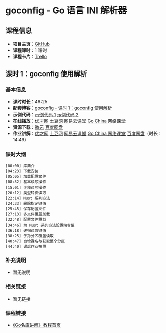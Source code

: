 # goconfig - Go 语言 INI 解析器

## 课程信息

- **项目主页**：[GitHub](https://github.com/Unknwon/goconfig)
- **课程课时**：1 课时
- **课程卡片**：[Trello](https://trello.com/c/x6UFsnl4/7-goconfig-go-ini)

## 课时 1：goconfig 使用解析

### 基本信息

- **课时时长**：46:25
- **配套博客**：[goconfig - 课时 1：goconfig 使用解析](http://wuwen.org/article/17/01-goconfig-class1.html)
- **示例代码**：[示例代码 1](class1/sample1) [示例代码 2](class1/sample2)
- **在线播放**：[优才网](http://www.ucai.cn/course/chapter/134/3701/6833) [土豆网](http://www.tudou.com/programs/view/F_8zwFTIW10/) [网易云课堂](http://study.163.com/course/courseLearn.htm?courseId=510006#/learn/video?lessonId=659131&courseId=510006) [Go China 网络课堂](http://edu.go-china.org/course/3/learn#lesson/29)
- **资源下载**：[微云](http://url.cn/VT71Cc) [百度网盘](http://pan.baidu.com/s/1qWEY8Lu#dir/path=%2FGo%2FVideo_Courses%2FGo%E5%90%8D%E5%BA%93%E8%AE%B2%E8%A7%A3%2F01-goconfig%2Fclass1)
- **作业讲解**：[优才网](http://www.ucai.cn/course/chapter/134/3701/6833) [土豆网](http://www.tudou.com/programs/view/ir6LFHwSNZg) [网易云课堂](http://study.163.com/course/courseLearn.htm?courseId=510006#/learn/video?lessonId=662082&courseId=510006) [Go China 网络课堂](http://edu.go-china.org/course/3/learn#lesson/30) [百度网盘](http://pan.baidu.com/s/1qWEY8Lu#dir/path=%2FGo%2FVideo_Courses%2FGo%E5%90%8D%E5%BA%93%E8%AE%B2%E8%A7%A3%2F01-goconfig%2Fclass1%2F%E4%BD%9C%E4%B8%9A%E8%AE%B2%E8%A7%A3)（时长：14:49）

### 课时大纲

	[00:00] 库简介
	[04:23] 下载安装
	[05:05] 加载配置文件
	[08:32] 基本读写操作
	[15:01] 注释读写操作
	[20:12] 类型转换读取
	[22:14] Must 系列方法
	[24:33] 删除指定键值
	[25:45] 保存配置文件
	[27:13] 多文件覆盖加载
	[32:48] 配置文件重载
	[34:46] 为 Must 系列方法设置缺省值
	[36:18] 递归读取键值
	[38:25] 子孙分区覆盖读取
	[40:47] 自增键名与获取整个分区
	[44:40] 课后作业布置
	
### 补充说明

- 暂无说明

### 相关链接

- 暂无链接

### 课程链接

- [《Go名库讲解》教程首页](http://unknwon.github.io/go-rock-libraries-showcases/)